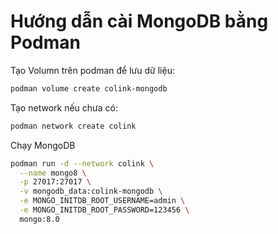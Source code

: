 # Hướng dẫn cài MongoDB bằng Podman

Tạo Volumn trên podman để lưu dữ liệu:

```bash
podman volume create colink-mongodb
```

Tạo network nếu chưa có:

```bash
podman network create colink
```

Chạy MongoDB

```bash
podman run -d --network colink \
  --name mongo8 \
  -p 27017:27017 \
  -v mongodb_data:colink-mongodb \
  -e MONGO_INITDB_ROOT_USERNAME=admin \
  -e MONGO_INITDB_ROOT_PASSWORD=123456 \
  mongo:8.0
```